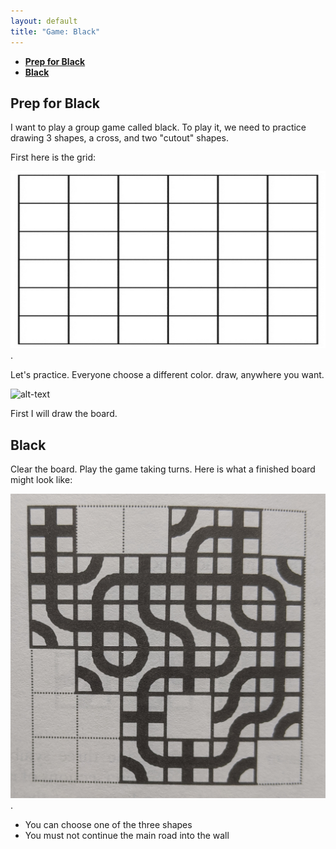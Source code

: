 ```yaml
---
layout: default
title: "Game: Black"
---
```

* [**Prep for Black**](#prep-for-black)
* [**Black**](#black)


## **Prep for Black**

I want to play a group game called black. To play it, we need to practice drawing 3 shapes, a cross, and two "cutout" shapes.

First here is the grid:

![share the grid](./images/gameBlackImages/jc_a_gameBlack.gridForBlack.jpg).

Let's practice. Everyone choose a different color. draw, anywhere you want. 

![alt-text](../teacher_notes/jc_a_003_MVIMG_20200406_121950.jpg "Hover text")

First I will draw the board.

## **Black**

Clear the board. Play the game taking turns.
Here is what a finished board might look like:

![look like](./images/gameBlackImages/jc_a_005_gameBlack.completeBoard.jpg).

* You can choose one of the three shapes
* You must not continue the main road into the wall

